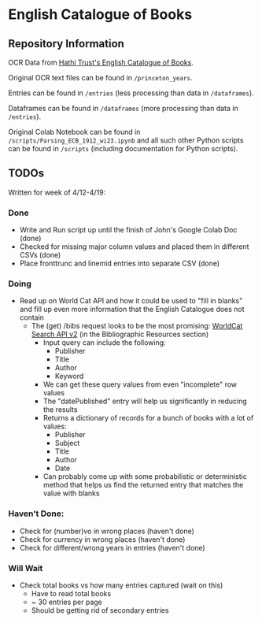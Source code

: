 # English Catalogue of Books

## Repository Information

OCR Data from [Hathi Trust's English Catalogue of Books](https://catalog.hathitrust.org/Record/000550349).

Original OCR text files can be found in `/princeton_years`.

Entries can be found in `/entries` (less processing than data in `/dataframes`).

Dataframes can be found in `/dataframes` (more processing than data in `/entries`).

Original Colab Notebook can be found in `/scripts/Parsing_ECB_1912_wi23.ipynb` and all such other Python scripts can be found in `/scripts` (including documentation for Python scripts).

## TODOs

Written for week of 4/12-4/19:

### Done
* Write and Run script up until the finish of John's Google Colab Doc (done)
* Checked for missing major column values and placed them in different CSVs (done)
* Place fronttrunc and linemid entries into separate CSV (done)

### Doing
* Read up on World Cat API and how it could be used to "fill in blanks" and fill up even more information that the English Catalogue does not contain
    * The (get) /bibs request looks to be the most promising: [WorldCat Search API v2](https://developer.api.oclc.org/wcv2#/Bibliographic%20Resources) (in the Bibliographic Resources section)
        * Input query can include the following:
            * Publisher
            * Title
            * Author
            * Keyword
        * We can get these query values from even "incomplete" row values
        * The "datePublished" entry will help us significantly in reducing the results
        * Returns a dictionary of records for a bunch of books with a lot of values:
            * Publisher
            * Subject
            * Title
            * Author
            * Date
        * Can probably come up with some probabilistic or deterministic method that helps us find the returned entry that matches the value with blanks

### Haven't Done:
* Check for (number)vo in wrong places (haven't done)
* Check for currency in wrong places (haven't done)
* Check for different/wrong years in entries (haven't done)

### Will Wait
* Check total books vs how many entries captured (wait on this)
    * Have to read total books
    * ~ 30 entries per page
    * Should be getting rid of secondary entries